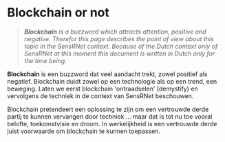 # Blockchain or not

> _**Blockchain** is a buzzword which attracts attention, positive and negative.
Therefor this page describes the point of view about this topic in the SensRNet context.
Because of the Dutch context only of SensRNet at this moment this document is written in Dutch only for the time being._

**Blockchain** is een buzzword dat veel aandacht trekt, zowel positief als negatief.
Blockchain duidt zowel op een technologie als op een trend, een beweging.
Laten we eerst blockchain 'ontraadselen' (demystify) en vervolgens de techniek in de context van SensRNet beschouwen.

Blockchain pretendeert een oplossing te zijn om een vertrouwde derde partij te kunnen vervangen door techniek ... maar dat is tot nu toe vooral belofte, toekomstvisie en droom. 
In werkelijkheid is een vertrouwde derde juist voorwaarde om blockchain te kunnen toepassen.
